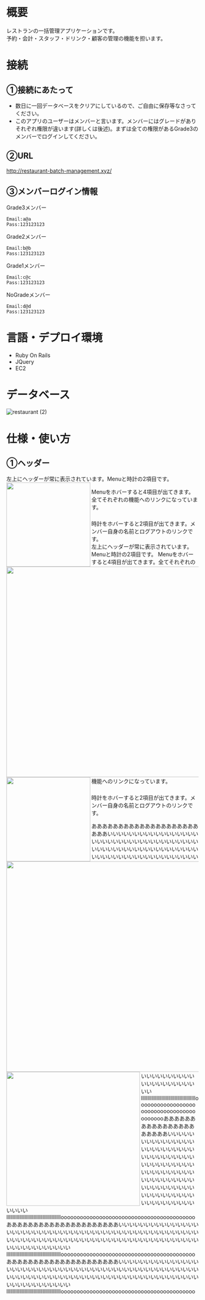 # 概要
レストランの一括管理アプリケーションです。<br>予約・会計・スタッフ・ドリンク・顧客の管理の機能を担います。

# 接続
## ①接続にあたって
- 数日に一回データベースをクリアにしているので、ご自由に保存等なさってください。
- このアプリのユーザーはメンバーと言います。メンバーにはグレードがありそれぞれ権限が違います(詳しくは後述)。まずは全ての権限があるGrade3のメンバーでログインしてください。

## ②URL
http://restaurant-batch-management.xyz/

## ③メンバーログイン情報
Grade3メンバー
```
Email:a@a
Pass:123123123
```
Grade2メンバー
```
Email:b@b
Pass:123123123
```
Grade1メンバー
```
Email:c@c
Pass:123123123
```
NoGradeメンバー
```
Email:d@d
Pass:123123123
```

# 言語・デプロイ環境
- Ruby On Rails
- JQuery
- EC2

# データベース
![restaurant (2)](https://user-images.githubusercontent.com/57531048/79423429-8bf69a00-7ff9-11ea-8a54-846e04ad93b6.jpeg)

# 仕様・使い方
## ①ヘッダー
左上にヘッダーが常に表示されています。Menuと時計の2項目です。
<img src="https://gyazo.com/ea2616373be30b228c15ece044b6c8e2/raw" width="220px" align="left"><div>Menuをホバーすると4項目が出てきます。全てそれぞれの機能へのリンクになっています。</div>

### 
<div><img src="https://gyazo.com/63b03bb14d63834b27168d2dfa055f2c/raw" width="550px" align="left">時計をホバーすると2項目が出てきます。メンバー自身の名前とログアウトのリンクです。</div>
左上にヘッダーが常に表示されています。Menuと時計の2項目です。
<img src="https://gyazo.com/ea2616373be30b228c15ece044b6c8e2/raw" width="220px" align="left"><span>Menuをホバーすると4項目が出てきます。全てそれぞれの機能へのリンクになっています。</span>

### 
<div><img src="https://gyazo.com/63b03bb14d63834b27168d2dfa055f2c/raw" width="550px" align="left">時計をホバーすると2項目が出てきます。メンバー自身の名前とログアウトのリンクです。</div>
















<img src="https://gyazo.com/dbd924c43688f00c84f9a379721a47dd/raw" width="350px" align="left">あああああああああああああああああああああああいいいいいいいいいいいいいいいいいいいいいいいいいいいいいいいいいいいいいいいいいいいいいいいいいいいいいいいいいいいいいいいいいいいいいいいいいいいいいいいいいいいいいいいいいいいいいいいいいいいllllllllllllllllllllllllllllllllllllllllllooooooooooooooooooooooooooooooooooooooooooあああああああああああああああああああああいいいいいいいいいいいいいいいいいいいいいいいいいいいいいいいいいいいいいいいいいいいいいいいいいいいいいいいいいいいいいいいいいいいいいいいいいいいいいいいいいいいいいいいいいいいいいいいいいいいllllllllllllllllllllllllllllllllllllllllllooooooooooooooooooooooooooooooooooooooooooあああああああああああああああああああああいいいいいいいいいいいいいいいいいいいいいいいいいいいいいいいいいいいいいいいいいいいいいいいいいいいいいいいいいいいいいいいいいいいいいいいいいいいいいいいいいいいいいいいいいいいいいいいいいいいllllllllllllllllllllllllllllllllllllllllllooooooooooooooooooooooooooooooooooooooooooあああああああああああああああああああああいいいいいいいいいいいいいいいいいいいいいいいいいいいいいいいいいいいいいいいいいいいいいいいいいいいいいいいいいいいいいいいいいいいいいいいいいいいいいいいいいいいいいいいいいいいいいいいいいいいlllllllllllllllllllllllllllllllllllllllllloooooooooooooooooooooooooooooooooooooooooo

